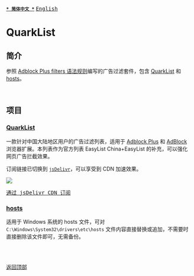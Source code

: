 [<kbd>**`* 简体中文 *`**</kbd>](https://github.com/francis-zhao/quarklist#readme "读我")
[<kbd>English</kbd>](https://github.com/francis-zhao/quarklist/blob/master/README.EN.md "Readme")

# QuarkList

## 简介

参照 [Adblock Plus filters 语法规则](https://help.eyeo.com/adblockplus/how-to-write-filters "如何编写过滤")编写的广告过滤套件，包含 [QuarkList](#quarklist-1) 和 [hosts](#hosts)。

<br>

## 项目

### [QuarkList](https://github.com/francis-zhao/quarklist/blob/master/quarklist.txt)

一款针对中国大陆地区用户的广告过滤列表，适用于 [Adblock Plus](https://adblockplus.org/ "Adblock Plus") 和 [AdBlock](https://getadblock.com/ "AdBlock") 浏览器扩展。本列表作为官方列表 EasyList China+EasyList 的补充，可以强化网页广告拦截效果。

订阅链接已切换到 [`jsDelivr`](https://www.jsdelivr.com/)，可以享受到 CDN 加速效果。

[![](https://data.jsdelivr.com/v1/package/gh/francis-zhao/quarklist/badge?style=rounded)](https://www.jsdelivr.com/package/gh/francis-zhao/quarklist)

[<kbd>通过 jsDelivr CDN 订阅</kbd>](https://subscribe.adblockplus.org?location=https%3A%2F%2Fn2o.io%2Fp%2Fquarklist%2Fdist%2Fquarklist.txt&amp;title=QuarkList)

### [hosts](https://github.com/francis-zhao/quarklist/blob/master/hosts)

适用于 Windows 系统的 hosts 文件，可对 `C:\Windows\System32\drivers\etc\hosts` 文件内容直接替换或追加，不需要时直接删除该文件即可，无需备份。

<br>
<br>

[<kbd>返回顶部</kbd>](# "返回顶部")
